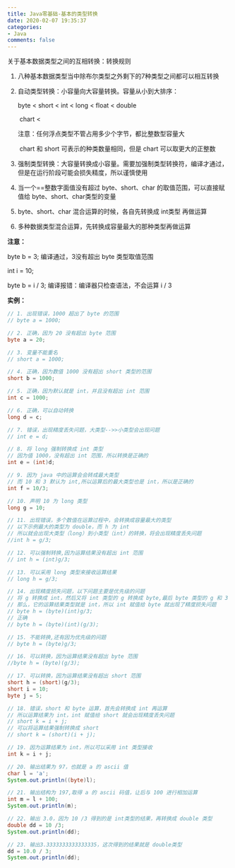 ```yaml
---
title: Java零基础-基本的类型转换
date: 2020-02-07 19:35:37
categories:
- Java
comments: false
---
```


关于基本数据类型之间的互相转换：转换规则
<!-- more -->

1. 八种基本数据类型当中除布尔类型之外剩下的7种类型之间都可以相互转换

2. 自动类型转换：小容量向大容量转换。容量从小到大排序：

   byte < short < int < long < float < double

   ​			chart <

   注意：任何浮点类型不管占用多少个字节，都比整数型容量大

   ​            chart 和 short 可表示的种类数量相同，但是 chart 可以取更大的正整数

3. 强制类型转换：大容量转换成小容量。需要加强制类型转换符，编译才通过，但是在运行阶段可能会损失精度，所以谨慎使用

4. 当一个==整数字面值没有超过 byte、short、char 的取值范围，可以直接赋值给 byte、short、char类型的变量

5. byte、short、char 混合运算的时候，各自先转换成 int类型 再做运算

6. 多种数据类型混合运算，先转换成容量最大的那种类型再做运算



**注意：**

byte b = 3;  编译通过，3没有超出 byte 类型取值范围

int i = 10;

byte b = i / 3; 编译报错：编译器只检查语法，不会运算 i / 3



**实例：**

```java
// 1. 出现错误，1000 超出了 byte 的范围
// byte a = 1000;

// 2. 正确，因为 20 没有超出 byte 范围
byte a = 20;

// 3. 变量不能重名
// short a = 1000;

// 4. 正确，因为数值 1000 没有超出 short 类型的范围
short b = 1000;

// 5. 正确，因为默认就是 int，并且没有超出 int 范围
int c = 1000;

// 6. 正确，可以自动转换
long d = c;

// 7. 错误，出现精度丢失问题，大类型-->>小类型会出现问题
// int e = d;

// 8. 将 long 强制转换成 int 类型
// 因为值 1000，没有超出 int 范围，所以转换是正确的
int e = (int)d;

// 9. 因为 java 中的运算会会转成最大类型
// 而 10 和 3 默认为 int,所以运算后的最大类型也是 int，所以是正确的
int f = 10/3;

// 10. 声明 10 为 long 类型
long g = 10;

// 11. 出现错误，多个数值在运算过程中，会转换成容量最大的类型
// 以下示例最大的类型为 double，而 h 为 int
// 所以就会出现大类型（long）到小类型（int）的转换，将会出现精度丢失问题
//int h = g/3;

// 12. 可以强制转换,因为运算结果没有超出 int 范围
// int h = (int)g/3;

// 13. 可以采用 long 类型来接收运算结果
// long h = g/3;

// 14. 出现精度损失问题，以下问题主要是优先级的问题
// 将 g 转换成 int，然后又将 int 类型的 g 转换成 byte,最后 byte 类型的 g 和 3 运算，
// 那么，它的运算结果类型就是 int，所以 int 赋值给 byte 就出现了精度损失问题
// byte h = (byte)(int)g/3;
// 正确
// byte h = (byte)(int)(g/3);

// 15. 不能转换,还有因为优先级的问题
// byte h = (byte)g/3;

// 16. 可以转换，因为运算结果没有超出 byte 范围
//byte h = (byte)(g/3);

// 17. 可以转换，因为运算结果没有超出 short 范围
short h = (short)(g/3);
short i = 10;
byte j = 5;

// 18. 错误，short 和 byte 运算，首先会转换成 int 再运算
// 所以运算结果为 int，int 赋值给 short 就会出现精度丢失问题
// short k = i + j;
// 可以将运算结果强制转换成 short
// short k = (short)(i + j);

// 19. 因为运算结果为 int，所以可以采用 int 类型接收
int k = i + j;

// 20. 输出结果为 97，也就是 a 的 ascii 值
char l = 'a';
System.out.println((byte)l);

// 21. 输出结构为 197,取得 a 的 ascii 码值，让后与 100 进行相加运算
int m = l + 100;
System.out.println(m);

// 22. 输出 3.0，因为 10 /3 得到的是 int类型的结果，再转换成 double 类型
double dd = 10 /3;
System.out.println(dd);

// 23. 输出3.3333333333333335，这次得到的结果就是 double类型
dd = 10.0 / 3;
System.out.println(dd);
```

